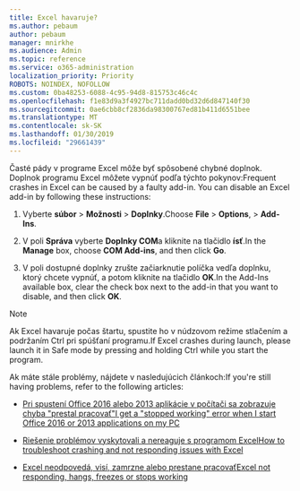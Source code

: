 ```yaml
---
title: Excel havaruje?
ms.author: pebaum
author: pebaum
manager: mnirkhe
ms.audience: Admin
ms.topic: reference
ms.service: o365-administration
localization_priority: Priority
ROBOTS: NOINDEX, NOFOLLOW
ms.custom: 0ba48253-6088-4c95-94d8-815753c46c4c
ms.openlocfilehash: f1e83d9a3f4927bc711dadd0bd32d6d847140f30
ms.sourcegitcommit: 0ae6cbb8cf2836da98300767ed81b411d6551bee
ms.translationtype: MT
ms.contentlocale: sk-SK
ms.lasthandoff: 01/30/2019
ms.locfileid: "29661439"
---
```

<span data-ttu-id="97d44-p101">Časté pády v programe Excel môže byť spôsobené chybné doplnok. Doplnok programu Excel môžete vypnúť podľa týchto pokynov:</span><span class="sxs-lookup"><span data-stu-id="97d44-p101">Frequent crashes in Excel can be caused by a faulty add-in. You can disable an Excel add-in by following these instructions:</span></span>
  
1. <span data-ttu-id="97d44-104">Vyberte **súbor** \> **Možnosti** \> **Doplnky**.</span><span class="sxs-lookup"><span data-stu-id="97d44-104">Choose **File** \> **Options**, \> **Add-Ins**.</span></span>
    
2. <span data-ttu-id="97d44-105">V poli **Správa** vyberte **Doplnky COM**a kliknite na tlačidlo **ísť**.</span><span class="sxs-lookup"><span data-stu-id="97d44-105">In the **Manage** box, choose **COM Add-ins**, and then click **Go**.</span></span>
    
3. <span data-ttu-id="97d44-106">V poli dostupné doplnky zrušte začiarknutie políčka vedľa doplnku, ktorý chcete vypnúť, a potom kliknite na tlačidlo **OK**.</span><span class="sxs-lookup"><span data-stu-id="97d44-106">In the Add-Ins available box, clear the check box next to the add-in that you want to disable, and then click **OK**.</span></span>
    
> [!NOTE]
> <span data-ttu-id="97d44-107">Ak Excel havaruje počas štartu, spustite ho v núdzovom režime stlačením a podržaním Ctrl pri spúšťaní programu.</span><span class="sxs-lookup"><span data-stu-id="97d44-107">If Excel crashes during launch, please launch it in Safe mode by pressing and holding Ctrl while you start the program.</span></span> 
  
<span data-ttu-id="97d44-108">Ak máte stále problémy, nájdete v nasledujúcich článkoch:</span><span class="sxs-lookup"><span data-stu-id="97d44-108">If you're still having problems, refer to the following articles:</span></span>
  
- [<span data-ttu-id="97d44-109">Pri spustení Office 2016 alebo 2013 aplikácie v počítači sa zobrazuje chyba "prestal pracovať"</span><span class="sxs-lookup"><span data-stu-id="97d44-109">I get a "stopped working" error when I start Office 2016 or 2013 applications on my PC</span></span>](https://support.office.com/article/52bd7985-4e99-4a35-84c8-2d9b8301a2fa.aspx)
    
- [<span data-ttu-id="97d44-110">Riešenie problémov vyskytovali a nereaguje s programom Excel</span><span class="sxs-lookup"><span data-stu-id="97d44-110">How to troubleshoot crashing and not responding issues with Excel</span></span>](https://support.microsoft.com/help/2758592/how-to-troubleshoot-crashing-and-not-responding-issues-with-excel)
    
- [<span data-ttu-id="97d44-111">Excel neodpovedá, visí, zamrzne alebo prestane pracovať</span><span class="sxs-lookup"><span data-stu-id="97d44-111">Excel not responding, hangs, freezes or stops working</span></span>](https://support.office.com/article/37e7d3c9-9e84-40bf-a805-4ca6853a1ff4.aspx)
    
